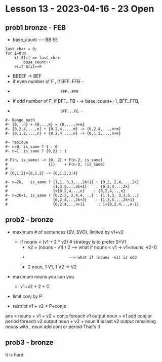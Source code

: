 # Lesson 13 - 2023-04-16 - 23 Open

## prob1 bronze - FEB

* base_count --- BB EE
```
last_char = 0;
for i=0:N
    if S[i] == last_char
        base_count++
    elif S[i]==F    
```
* BBEEF -> BEF
* if even number of F , if BFF..FFB -
*                          BFF..FFE
* if odd number of F,   if BFF.. FB -   -> base_count+=1, BFF..FFB, 
*                          BFF...FE - 

```
#- Range math
#- {0,..n} + {0,..,m} = {0,...,n+m}
#- {0,2,4,...,n} + {0,2,4,...,m} -> {0,2,4,...,n+m}
#- {0,1,2,...,n} + {0,2,4,...,m} -> {0,1,2,...,n+m}

#- residue
#- n=0, is_same ? 1 : 0
#- n=1, is_same ? {0,2} : 1

# F(n, is_same) -> {0, 2} + F(n-2, is_same) 
#                  {1}    + F(n-2, !is_same)
# --
# {0,1,2}+{0,1,2} -> {0,1,2,3,4}

#- n=2k,   is_same ? {1,1, 3,3,..,2k+1} : {0,2, 2,4, ..,2k}
#                    {1,3,5,..,2k+1}    : {0,2,4,..,2k}
#                    1+{0,2,4,..,n}    : {0,2,4,..,n}
#- n=2k+1, is_same ? {0,2,2, 2,4,4, ..} : {1,1,3, 3,3,5,..}
#                    {0,2,4,..,2k+2}    : {1,3,5,..,2k+1}
#                    {0,2,4,..,n+1}      : 1+{0,2,4,..,n-1}

```

## prob2 - bronze
* maximum # of sentences (SV, SVO), limited by v1+v2
   * if nouns < (v1 + 2 * v2)  # strategy is to prefer S+V1
       * v2 = (nouns - v1) / 2 --> what if nouns < v1 -> v1=nouns, v2=0
       *                       --> what if (nouns -v1) is odd
       * 2 noun, 1 V1, 1 V2 -> V2                      
       
* maximum nouns you can you
   * v1+v2 * 2 + C       

* limit conj by P
* restrict v1 + v2 < P+conjs

ans = nouns + v1 + v2 + conjs
foreach v1
    output noun + v1
    add conj or period
foreach v2
    output noun + v2 + noun
    if is last v2
        output remaining nouns with , noun
    add conj or period
That's it

## prob3 - bronze
It is hard
